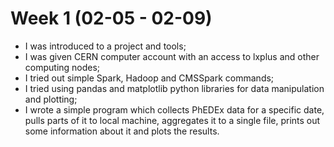# Week 1 (02-05 - 02-09)
* I was introduced to a project and tools;
* I was given CERN computer account with an access to lxplus and other computing nodes;
* I tried out simple Spark, Hadoop and CMSSpark commands;
* I tried using pandas and matplotlib python libraries for data manipulation and plotting;
* I wrote a simple program which collects PhEDEx data for a specific date, pulls parts of it to local machine, aggregates it to a single file, prints out some information about it and plots the results.
